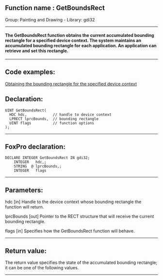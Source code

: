 
## Function name : GetBoundsRect
Group: Painting and Drawing - Library: gdi32    
***  


#### The GetBoundsRect function obtains the current accumulated bounding rectangle for a specified device context. The system maintains an accumulated bounding rectangle for each application. An application can retrieve and set this rectangle.
***  


## Code examples:
[Obtaining the bounding rectangle for the specified device context](../../samples/sample_237.md)  

## Declaration:
```foxpro  
UINT GetBoundsRect(
  HDC hdc,            // handle to device context
  LPRECT lprcBounds,  // bounding rectangle
  UINT flags          // function options
);  
```  
***  


## FoxPro declaration:
```foxpro  
DECLARE INTEGER GetBoundsRect IN gdi32;
	INTEGER   hdc,;
	STRING  @ lprcBounds,;
	INTEGER   flags  
```  
***  


## Parameters:
hdc 
[in] Handle to the device context whose bounding rectangle the function will return. 

lprcBounds 
[out] Pointer to the RECT structure that will receive the current bounding rectangle. 

flags 
[in] Specifies how the GetBoundsRect function will behave.   
***  


## Return value:
The return value specifies the state of the accumulated bounding rectangle; it can be one of the following values.   
***  

